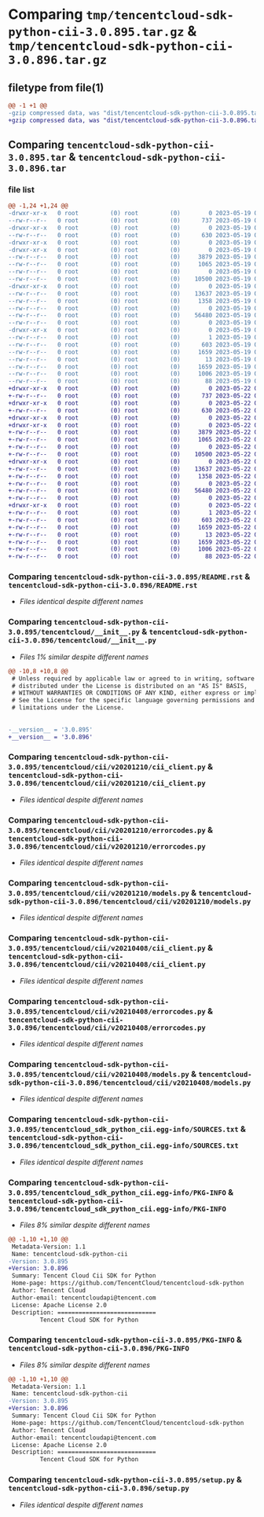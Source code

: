 # Comparing `tmp/tencentcloud-sdk-python-cii-3.0.895.tar.gz` & `tmp/tencentcloud-sdk-python-cii-3.0.896.tar.gz`

## filetype from file(1)

```diff
@@ -1 +1 @@
-gzip compressed data, was "dist/tencentcloud-sdk-python-cii-3.0.895.tar", last modified: Fri May 19 02:46:09 2023, max compression
+gzip compressed data, was "dist/tencentcloud-sdk-python-cii-3.0.896.tar", last modified: Mon May 22 00:18:15 2023, max compression
```

## Comparing `tencentcloud-sdk-python-cii-3.0.895.tar` & `tencentcloud-sdk-python-cii-3.0.896.tar`

### file list

```diff
@@ -1,24 +1,24 @@
-drwxr-xr-x   0 root         (0) root         (0)        0 2023-05-19 02:46:09.000000 tencentcloud-sdk-python-cii-3.0.895/
--rw-r--r--   0 root         (0) root         (0)      737 2023-05-19 02:46:09.000000 tencentcloud-sdk-python-cii-3.0.895/README.rst
-drwxr-xr-x   0 root         (0) root         (0)        0 2023-05-19 02:46:09.000000 tencentcloud-sdk-python-cii-3.0.895/tencentcloud/
--rw-r--r--   0 root         (0) root         (0)      630 2023-05-19 02:46:09.000000 tencentcloud-sdk-python-cii-3.0.895/tencentcloud/__init__.py
-drwxr-xr-x   0 root         (0) root         (0)        0 2023-05-19 02:46:09.000000 tencentcloud-sdk-python-cii-3.0.895/tencentcloud/cii/
-drwxr-xr-x   0 root         (0) root         (0)        0 2023-05-19 02:46:09.000000 tencentcloud-sdk-python-cii-3.0.895/tencentcloud/cii/v20201210/
--rw-r--r--   0 root         (0) root         (0)     3879 2023-05-19 02:46:09.000000 tencentcloud-sdk-python-cii-3.0.895/tencentcloud/cii/v20201210/cii_client.py
--rw-r--r--   0 root         (0) root         (0)     1065 2023-05-19 02:46:09.000000 tencentcloud-sdk-python-cii-3.0.895/tencentcloud/cii/v20201210/errorcodes.py
--rw-r--r--   0 root         (0) root         (0)        0 2023-05-19 02:46:09.000000 tencentcloud-sdk-python-cii-3.0.895/tencentcloud/cii/v20201210/__init__.py
--rw-r--r--   0 root         (0) root         (0)    10500 2023-05-19 02:46:09.000000 tencentcloud-sdk-python-cii-3.0.895/tencentcloud/cii/v20201210/models.py
-drwxr-xr-x   0 root         (0) root         (0)        0 2023-05-19 02:46:09.000000 tencentcloud-sdk-python-cii-3.0.895/tencentcloud/cii/v20210408/
--rw-r--r--   0 root         (0) root         (0)    13637 2023-05-19 02:46:09.000000 tencentcloud-sdk-python-cii-3.0.895/tencentcloud/cii/v20210408/cii_client.py
--rw-r--r--   0 root         (0) root         (0)     1358 2023-05-19 02:46:09.000000 tencentcloud-sdk-python-cii-3.0.895/tencentcloud/cii/v20210408/errorcodes.py
--rw-r--r--   0 root         (0) root         (0)        0 2023-05-19 02:46:09.000000 tencentcloud-sdk-python-cii-3.0.895/tencentcloud/cii/v20210408/__init__.py
--rw-r--r--   0 root         (0) root         (0)    56480 2023-05-19 02:46:09.000000 tencentcloud-sdk-python-cii-3.0.895/tencentcloud/cii/v20210408/models.py
--rw-r--r--   0 root         (0) root         (0)        0 2023-05-19 02:46:09.000000 tencentcloud-sdk-python-cii-3.0.895/tencentcloud/cii/__init__.py
-drwxr-xr-x   0 root         (0) root         (0)        0 2023-05-19 02:46:09.000000 tencentcloud-sdk-python-cii-3.0.895/tencentcloud_sdk_python_cii.egg-info/
--rw-r--r--   0 root         (0) root         (0)        1 2023-05-19 02:46:09.000000 tencentcloud-sdk-python-cii-3.0.895/tencentcloud_sdk_python_cii.egg-info/dependency_links.txt
--rw-r--r--   0 root         (0) root         (0)      603 2023-05-19 02:46:09.000000 tencentcloud-sdk-python-cii-3.0.895/tencentcloud_sdk_python_cii.egg-info/SOURCES.txt
--rw-r--r--   0 root         (0) root         (0)     1659 2023-05-19 02:46:09.000000 tencentcloud-sdk-python-cii-3.0.895/tencentcloud_sdk_python_cii.egg-info/PKG-INFO
--rw-r--r--   0 root         (0) root         (0)       13 2023-05-19 02:46:09.000000 tencentcloud-sdk-python-cii-3.0.895/tencentcloud_sdk_python_cii.egg-info/top_level.txt
--rw-r--r--   0 root         (0) root         (0)     1659 2023-05-19 02:46:09.000000 tencentcloud-sdk-python-cii-3.0.895/PKG-INFO
--rw-r--r--   0 root         (0) root         (0)     1006 2023-05-19 02:46:09.000000 tencentcloud-sdk-python-cii-3.0.895/setup.py
--rw-r--r--   0 root         (0) root         (0)       88 2023-05-19 02:46:09.000000 tencentcloud-sdk-python-cii-3.0.895/setup.cfg
+drwxr-xr-x   0 root         (0) root         (0)        0 2023-05-22 00:18:15.000000 tencentcloud-sdk-python-cii-3.0.896/
+-rw-r--r--   0 root         (0) root         (0)      737 2023-05-22 00:18:15.000000 tencentcloud-sdk-python-cii-3.0.896/README.rst
+drwxr-xr-x   0 root         (0) root         (0)        0 2023-05-22 00:18:15.000000 tencentcloud-sdk-python-cii-3.0.896/tencentcloud/
+-rw-r--r--   0 root         (0) root         (0)      630 2023-05-22 00:18:15.000000 tencentcloud-sdk-python-cii-3.0.896/tencentcloud/__init__.py
+drwxr-xr-x   0 root         (0) root         (0)        0 2023-05-22 00:18:15.000000 tencentcloud-sdk-python-cii-3.0.896/tencentcloud/cii/
+drwxr-xr-x   0 root         (0) root         (0)        0 2023-05-22 00:18:15.000000 tencentcloud-sdk-python-cii-3.0.896/tencentcloud/cii/v20201210/
+-rw-r--r--   0 root         (0) root         (0)     3879 2023-05-22 00:18:15.000000 tencentcloud-sdk-python-cii-3.0.896/tencentcloud/cii/v20201210/cii_client.py
+-rw-r--r--   0 root         (0) root         (0)     1065 2023-05-22 00:18:15.000000 tencentcloud-sdk-python-cii-3.0.896/tencentcloud/cii/v20201210/errorcodes.py
+-rw-r--r--   0 root         (0) root         (0)        0 2023-05-22 00:18:15.000000 tencentcloud-sdk-python-cii-3.0.896/tencentcloud/cii/v20201210/__init__.py
+-rw-r--r--   0 root         (0) root         (0)    10500 2023-05-22 00:18:15.000000 tencentcloud-sdk-python-cii-3.0.896/tencentcloud/cii/v20201210/models.py
+drwxr-xr-x   0 root         (0) root         (0)        0 2023-05-22 00:18:15.000000 tencentcloud-sdk-python-cii-3.0.896/tencentcloud/cii/v20210408/
+-rw-r--r--   0 root         (0) root         (0)    13637 2023-05-22 00:18:15.000000 tencentcloud-sdk-python-cii-3.0.896/tencentcloud/cii/v20210408/cii_client.py
+-rw-r--r--   0 root         (0) root         (0)     1358 2023-05-22 00:18:15.000000 tencentcloud-sdk-python-cii-3.0.896/tencentcloud/cii/v20210408/errorcodes.py
+-rw-r--r--   0 root         (0) root         (0)        0 2023-05-22 00:18:15.000000 tencentcloud-sdk-python-cii-3.0.896/tencentcloud/cii/v20210408/__init__.py
+-rw-r--r--   0 root         (0) root         (0)    56480 2023-05-22 00:18:15.000000 tencentcloud-sdk-python-cii-3.0.896/tencentcloud/cii/v20210408/models.py
+-rw-r--r--   0 root         (0) root         (0)        0 2023-05-22 00:18:15.000000 tencentcloud-sdk-python-cii-3.0.896/tencentcloud/cii/__init__.py
+drwxr-xr-x   0 root         (0) root         (0)        0 2023-05-22 00:18:15.000000 tencentcloud-sdk-python-cii-3.0.896/tencentcloud_sdk_python_cii.egg-info/
+-rw-r--r--   0 root         (0) root         (0)        1 2023-05-22 00:18:15.000000 tencentcloud-sdk-python-cii-3.0.896/tencentcloud_sdk_python_cii.egg-info/dependency_links.txt
+-rw-r--r--   0 root         (0) root         (0)      603 2023-05-22 00:18:15.000000 tencentcloud-sdk-python-cii-3.0.896/tencentcloud_sdk_python_cii.egg-info/SOURCES.txt
+-rw-r--r--   0 root         (0) root         (0)     1659 2023-05-22 00:18:15.000000 tencentcloud-sdk-python-cii-3.0.896/tencentcloud_sdk_python_cii.egg-info/PKG-INFO
+-rw-r--r--   0 root         (0) root         (0)       13 2023-05-22 00:18:15.000000 tencentcloud-sdk-python-cii-3.0.896/tencentcloud_sdk_python_cii.egg-info/top_level.txt
+-rw-r--r--   0 root         (0) root         (0)     1659 2023-05-22 00:18:15.000000 tencentcloud-sdk-python-cii-3.0.896/PKG-INFO
+-rw-r--r--   0 root         (0) root         (0)     1006 2023-05-22 00:18:15.000000 tencentcloud-sdk-python-cii-3.0.896/setup.py
+-rw-r--r--   0 root         (0) root         (0)       88 2023-05-22 00:18:15.000000 tencentcloud-sdk-python-cii-3.0.896/setup.cfg
```

### Comparing `tencentcloud-sdk-python-cii-3.0.895/README.rst` & `tencentcloud-sdk-python-cii-3.0.896/README.rst`

 * *Files identical despite different names*

### Comparing `tencentcloud-sdk-python-cii-3.0.895/tencentcloud/__init__.py` & `tencentcloud-sdk-python-cii-3.0.896/tencentcloud/__init__.py`

 * *Files 1% similar despite different names*

```diff
@@ -10,8 +10,8 @@
 # Unless required by applicable law or agreed to in writing, software
 # distributed under the License is distributed on an "AS IS" BASIS,
 # WITHOUT WARRANTIES OR CONDITIONS OF ANY KIND, either express or implied.
 # See the License for the specific language governing permissions and
 # limitations under the License.
 
 
-__version__ = '3.0.895'
+__version__ = '3.0.896'
```

### Comparing `tencentcloud-sdk-python-cii-3.0.895/tencentcloud/cii/v20201210/cii_client.py` & `tencentcloud-sdk-python-cii-3.0.896/tencentcloud/cii/v20201210/cii_client.py`

 * *Files identical despite different names*

### Comparing `tencentcloud-sdk-python-cii-3.0.895/tencentcloud/cii/v20201210/errorcodes.py` & `tencentcloud-sdk-python-cii-3.0.896/tencentcloud/cii/v20201210/errorcodes.py`

 * *Files identical despite different names*

### Comparing `tencentcloud-sdk-python-cii-3.0.895/tencentcloud/cii/v20201210/models.py` & `tencentcloud-sdk-python-cii-3.0.896/tencentcloud/cii/v20201210/models.py`

 * *Files identical despite different names*

### Comparing `tencentcloud-sdk-python-cii-3.0.895/tencentcloud/cii/v20210408/cii_client.py` & `tencentcloud-sdk-python-cii-3.0.896/tencentcloud/cii/v20210408/cii_client.py`

 * *Files identical despite different names*

### Comparing `tencentcloud-sdk-python-cii-3.0.895/tencentcloud/cii/v20210408/errorcodes.py` & `tencentcloud-sdk-python-cii-3.0.896/tencentcloud/cii/v20210408/errorcodes.py`

 * *Files identical despite different names*

### Comparing `tencentcloud-sdk-python-cii-3.0.895/tencentcloud/cii/v20210408/models.py` & `tencentcloud-sdk-python-cii-3.0.896/tencentcloud/cii/v20210408/models.py`

 * *Files identical despite different names*

### Comparing `tencentcloud-sdk-python-cii-3.0.895/tencentcloud_sdk_python_cii.egg-info/SOURCES.txt` & `tencentcloud-sdk-python-cii-3.0.896/tencentcloud_sdk_python_cii.egg-info/SOURCES.txt`

 * *Files identical despite different names*

### Comparing `tencentcloud-sdk-python-cii-3.0.895/tencentcloud_sdk_python_cii.egg-info/PKG-INFO` & `tencentcloud-sdk-python-cii-3.0.896/tencentcloud_sdk_python_cii.egg-info/PKG-INFO`

 * *Files 8% similar despite different names*

```diff
@@ -1,10 +1,10 @@
 Metadata-Version: 1.1
 Name: tencentcloud-sdk-python-cii
-Version: 3.0.895
+Version: 3.0.896
 Summary: Tencent Cloud Cii SDK for Python
 Home-page: https://github.com/TencentCloud/tencentcloud-sdk-python
 Author: Tencent Cloud
 Author-email: tencentcloudapi@tencent.com
 License: Apache License 2.0
 Description: ============================
         Tencent Cloud SDK for Python
```

### Comparing `tencentcloud-sdk-python-cii-3.0.895/PKG-INFO` & `tencentcloud-sdk-python-cii-3.0.896/PKG-INFO`

 * *Files 8% similar despite different names*

```diff
@@ -1,10 +1,10 @@
 Metadata-Version: 1.1
 Name: tencentcloud-sdk-python-cii
-Version: 3.0.895
+Version: 3.0.896
 Summary: Tencent Cloud Cii SDK for Python
 Home-page: https://github.com/TencentCloud/tencentcloud-sdk-python
 Author: Tencent Cloud
 Author-email: tencentcloudapi@tencent.com
 License: Apache License 2.0
 Description: ============================
         Tencent Cloud SDK for Python
```

### Comparing `tencentcloud-sdk-python-cii-3.0.895/setup.py` & `tencentcloud-sdk-python-cii-3.0.896/setup.py`

 * *Files identical despite different names*

